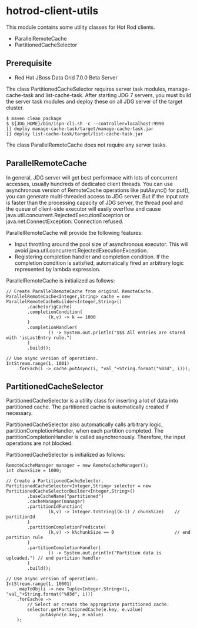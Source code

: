 # hotrod-client-utils

This module contains some utility classes for Hot Rod clients.

* ParallelRemoteCache
* PartitionedCacheSelector

## Prerequisite

* Red Hat JBoss Data Grid 7.0.0 Beta Server

The class PartitionedCacheSelector requires server task modules, manage-cache-task and list-cache-task.
After starting JDG 7 servers, you must build the server task modules and deploy these on all JDG server of the target cluster.

~~~
$ maven clean package
$ ${JDG_HOME}/bin/ispn-cli.sh -c --controller=localhost:9990
[] deploy manage-cache-task/target/manage-cache-task.jar
[] deploy list-cache-task/target/list-cache-task.jar
~~~

The class ParallelRemoteCache does not require any server tasks.

## ParallelRemoteCache

In general, JDG server will get best performace with lots of concurrent accesses, usually hundreds of dedicated client threads. You can use asynchronous version of RemoteCache operations like putAsync() for put(), you can generate multi-threaded access to JDG server. But if the input rate is faster than the processing capacity of JDG server, the thread pool and the queue of client-side executor will easily overflow and cause java.util.concurrent.RejectedExecutionException or java.net.ConnectException: Connection refused.

ParallelRemoteCache will provide the following features:

* Input throttling around the pool size of asynchronous executor. This will avoid java.util.concurrent.RejectedExecutionException.
* Registering completion handler and completion condition. If the completion condition is satisfied, automatically fired an arbitrary logic represented by lambda expression.

ParallelRemoteCache is initialized as follows:

~~~
// Create ParallelRemoteCache from original RemoteCache.
ParallelRemoteCache<Integer,String> cache = new ParallelRemoteCacheBuilder<Integer,String>()
		.cache(origCache)
		.completionCondition(
				(k,v) -> k == 1000
		)
		.completionHandler(
				() -> System.out.println("$$$ All entries are stored with 'isLastEntry rule.")
		)
		.build();

// Use async version of operations.	
IntStream.range(1, 1001)
	.forEach(i -> cache.putAsync(i, "val_"+String.format("%03d", i)));
~~~

## PartitionedCacheSelector

PartitionedCacheSelector is a utility class for inserting a lot of data into partitioned cache. The partitioned cache is automatically created if necessary.

PartitionedCacheSelector also automatically calls arbitrary logic, partitionCompletionHandler, when each partition completed. The partitionCompletionHandler is called asynchronously. Therefore, the input operations are not blocked.

PartitionedCacheSelector is initialized as follows:

~~~
RemoteCacheManager manager = new RemoteCacheManager();
int chunkSize = 1000;

// Create a PartitionedCacheSelector.
PartitionedCacheSelector<Integer,String> selector = new PartitionedCacheSelectorBuilder<Integer,String>()
		.baseCacheName("partitioned")
		.cacheManager(manager)
		.partitionIdFunction(
				(k,v) -> Integer.toString((k-1) / chunkSize)	// partitionId
		)
		.partitionCompletionPredicate(
				(k,v) -> k%chunkSize == 0						// end partition rule
		)
		.partitionCompletionHandler(
				() -> System.out.println("Partition data is uploaded.")	// end partition handler
		)
		.build();

// Use async version of operations.	
IntStream.range(1, 10001)
	.mapToObj(i -> new Tuple<Integer,String>(i, "val_"+String.format("%03d", i)))
	.forEach(e -> 
		// Select or create the appropriate partitioned cache.
		selector.getPartitionedCache(e.key, e.value)
			.putAsync(e.key, e.value)
	);
~~~
